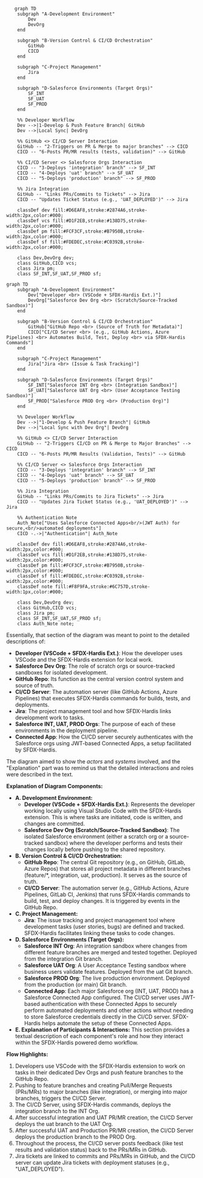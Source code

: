 
```mermaid
   graph TD
    subgraph "A-Development Environment"
        Dev
        DevOrg
    end

    subgraph "B-Version Control & CI/CD Orchestration"
        GitHub
        CICD
    end

    subgraph "C-Project Management"
        Jira
    end

    subgraph "D-Salesforce Environments (Target Orgs)"
        SF_INT
        SF_UAT
        SF_PROD
    end

    %% Developer Workflow
    Dev -->|1-Develop & Push Feature Branch| GitHub
    Dev -->|Local Sync| DevOrg

    %% GitHub <> CI/CD Server Interaction
    GitHub -- "2-Triggers on PR & Merge to major branches" --> CICD
    CICD -- "6-Posts PR/MR results (tests, validation)" --> GitHub

    %% CI/CD Server <> Salesforce Orgs Interaction
    CICD -- "3-Deploys 'integration' branch" --> SF_INT
    CICD -- "4-Deploys 'uat' branch" --> SF_UAT
    CICD -- "5-Deploys 'production' branch" --> SF_PROD

    %% Jira Integration
    GitHub -- "Links PRs/Commits to Tickets" --> Jira
    CICD -- "Updates Ticket Status (e.g., 'UAT_DEPLOYED')" --> Jira

    classDef dev fill:#D6EAF8,stroke:#2874A6,stroke-width:2px,color:#000;
    classDef vcs fill:#D1F2EB,stroke:#138D75,stroke-width:2px,color:#000;
    classDef pm fill:#FCF3CF,stroke:#B7950B,stroke-width:2px,color:#000;
    classDef sf fill:#FDEDEC,stroke:#C0392B,stroke-width:2px,color:#000;

    class Dev,DevOrg dev;
    class GitHub,CICD vcs;
    class Jira pm;
    class SF_INT,SF_UAT,SF_PROD sf;
```

```mermaid
graph TD
    subgraph "A-Development Environment"
        Dev["Developer <br> (VSCode + SFDX-Hardis Ext.)"]
        DevOrg["Salesforce Dev Org <br> (Scratch/Source-Tracked Sandbox)"]
    end

    subgraph "B-Version Control & CI/CD Orchestration"
        GitHub["GitHub Repo <br> (Source of Truth for Metadata)"]
        CICD["CI/CD Server <br> (e.g., GitHub Actions, Azure Pipelines) <br> Automates Build, Test, Deploy <br> via SFDX-Hardis Commands"]
    end

    subgraph "C-Project Management"
        Jira["Jira <br> (Issue & Task Tracking)"]
    end

    subgraph "D-Salesforce Environments (Target Orgs)"
        SF_INT["Salesforce INT Org <br> (Integration Sandbox)"]
        SF_UAT["Salesforce UAT Org <br> (User Acceptance Testing Sandbox)"]
        SF_PROD["Salesforce PROD Org <br> (Production Org)"]
    end

    %% Developer Workflow
    Dev -->|"1-Develop & Push Feature Branch"| GitHub
    Dev -->|"Local Sync with Dev Org"| DevOrg

    %% GitHub <> CI/CD Server Interaction
    GitHub -- "2-Triggers CI/CD on PR & Merge to Major Branches" --> CICD
    CICD -- "6-Posts PR/MR Results (Validation, Tests)" --> GitHub

    %% CI/CD Server <> Salesforce Orgs Interaction
    CICD -- "3-Deploys 'integration' branch" --> SF_INT
    CICD -- "4-Deploys 'uat' branch" --> SF_UAT
    CICD -- "5-Deploys 'production' branch" --> SF_PROD

    %% Jira Integration
    GitHub -- "Links PRs/Commits to Jira Tickets" --> Jira
    CICD -- "Updates Jira Ticket Status (e.g., 'UAT_DEPLOYED')" --> Jira

    %% Authentication Note
    Auth_Note["Uses Salesforce Connected Apps<br/>(JWT Auth) for secure,<br/>automated deployments"]
    CICD -.->|"Authentication"| Auth_Note

    classDef dev fill:#D6EAF8,stroke:#2874A6,stroke-width:2px,color:#000;
    classDef vcs fill:#D1F2EB,stroke:#138D75,stroke-width:2px,color:#000;
    classDef pm fill:#FCF3CF,stroke:#B7950B,stroke-width:2px,color:#000;
    classDef sf fill:#FDEDEC,stroke:#C0392B,stroke-width:2px,color:#000;
    classDef note fill:#F8F9FA,stroke:#6C757D,stroke-width:1px,color:#000;

    class Dev,DevOrg dev;
    class GitHub,CICD vcs;
    class Jira pm;
    class SF_INT,SF_UAT,SF_PROD sf;
    class Auth_Note note;
```

Essentially, that section of the diagram was meant to point to the detailed descriptions of:

*   **Developer (VSCode + SFDX-Hardis Ext.)**: How the developer uses VSCode and the SFDX-Hardis extension for local work.
*   **Salesforce Dev Org**: The role of scratch orgs or source-tracked sandboxes for isolated development.
*   **GitHub Repo**: Its function as the central version control system and source of truth.
*   **CI/CD Server**: The automation server (like GitHub Actions, Azure Pipelines) that executes SFDX-Hardis commands for builds, tests, and deployments.
*   **Jira**: The project management tool and how SFDX-Hardis links development work to tasks.
*   **Salesforce INT, UAT, PROD Orgs**: The purpose of each of these environments in the deployment pipeline.
*   **Connected App**: How the CI/CD server securely authenticates with the Salesforce orgs using JWT-based Connected Apps, a setup facilitated by SFDX-Hardis.

The diagram aimed to show the *actors* and *systems* involved, and the "Explanation" part was to remind us that the detailed interactions and roles were described in the text.


**Explanation of Diagram Components:**

* **A. Development Environment:**  
  * **Developer (VSCode \+ SFDX-Hardis Ext.)**: Represents the developer working locally using Visual Studio Code with the SFDX-Hardis extension. This is where tasks are initiated, code is written, and changes are committed.  
  * **Salesforce Dev Org (Scratch/Source-Tracked Sandbox)**: The isolated Salesforce environment (either a scratch org or a source-tracked sandbox) where the developer performs and tests their changes locally before pushing to the shared repository.  
* **B. Version Control & CI/CD Orchestration:**  
  * **GitHub Repo**: The central Git repository (e.g., on GitHub, GitLab, Azure Repos) that stores all project metadata in different branches (feature/\*, integration, uat, production). It serves as the source of truth.  
  * **CI/CD Server**: The automation server (e.g., GitHub Actions, Azure Pipelines, GitLab CI, Jenkins) that runs SFDX-Hardis commands to build, test, and deploy changes. It is triggered by events in the GitHub Repo.  
* **C. Project Management:**  
  * **Jira**: The issue tracking and project management tool where development tasks (user stories, bugs) are defined and tracked. SFDX-Hardis facilitates linking these tasks to code changes.  
* **D. Salesforce Environments (Target Orgs):**  
  * **Salesforce INT Org**: An integration sandbox where changes from different feature branches are merged and tested together. Deployed from the integration Git branch.  
  * **Salesforce UAT Org**: A User Acceptance Testing sandbox where business users validate features. Deployed from the uat Git branch.  
  * **Salesforce PROD Org**: The live production environment. Deployed from the production (or main) Git branch.  
  * **Connected App**: Each major Salesforce org (INT, UAT, PROD) has a Salesforce Connected App configured. The CI/CD server uses JWT-based authentication with these Connected Apps to securely perform automated deployments and other actions without needing to store Salesforce credentials directly in the CI/CD server. SFDX-Hardis helps automate the setup of these Connected Apps.  
* **E. Explanation of Participants & Interactions:** This section provides a textual description of each component's role and how they interact within the SFDX-Hardis powered demo workflow.

**Flow Highlights:**

1. Developers use VSCode with the SFDX-Hardis extension to work on tasks in their dedicated Dev Orgs and push feature branches to the GitHub Repo.  
2. Pushing to feature branches and creating Pull/Merge Requests (PRs/MRs) to major branches (like integration), or merging into major branches, triggers the CI/CD Server.  
3. The CI/CD Server, using SFDX-Hardis commands, deploys the integration branch to the INT Org.  
4. After successful integration and UAT PR/MR creation, the CI/CD Server deploys the uat branch to the UAT Org.  
5. After successful UAT and Production PR/MR creation, the CI/CD Server deploys the production branch to the PROD Org.  
6. Throughout the process, the CI/CD server posts feedback (like test results and validation status) back to the PRs/MRs in GitHub.  
7. Jira tickets are linked to commits and PRs/MRs in GitHub, and the CI/CD server can update Jira tickets with deployment statuses (e.g., "UAT\_DEPLOYED").
